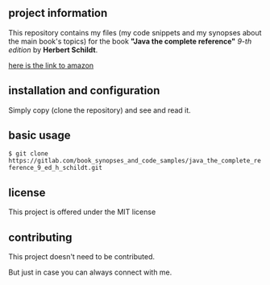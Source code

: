 project information
-------------------


 This repository contains my files (my code snippets and my synopses about the main book's topics) 
 for the book **"Java the complete reference"** *9-th edition* by **Herbert Schildt**.
 
 [here is the link to amazon](http://www.amazon.com/Java-The-Complete-Reference-Series/dp/0071808558/ref=pd_sim_14_7?ie=UTF8&refRID=0TY2BKJXFVWF66CHHANJ) 




installation and configuration
------------------------------

 
 Simply copy (clone the repository) and see and read it.



 
basic usage
-----------

 
 `$ git clone https://gitlab.com/book_synopses_and_code_samples/java_the_complete_reference_9_ed_h_schildt.git`



 
license
---------


 This project is offered under the MIT license




contributing
--------------
 

 This project doesn't need to be contributed.

 But just in case you can always connect with me.
